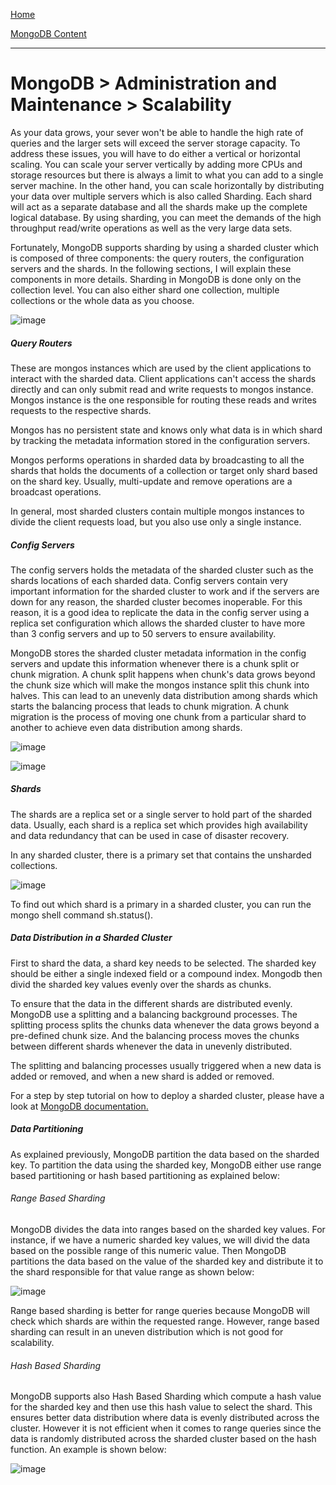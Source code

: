 [Home](../../index.md)

[MongoDB Content](../MongoDB.md)
___

# MongoDB > Administration and Maintenance > Scalability

As your data grows, your sever won't be able to handle the high rate of queries and the larger sets will exceed the server storage capacity. To address these issues, you will have to do either a vertical or horizontal scaling. You can scale your server vertically by adding more CPUs and storage resources but there is always a limit to what you can add to a single server machine. In the other hand, you can scale horizontally by distributing your data over multiple servers which is also called Sharding. Each shard will act as a separate database and all the shards make up the complete logical database. By using sharding, you can meet the demands of the high throughput read/write operations as well as the very large data sets.


Fortunately, MongoDB supports sharding by using a sharded cluster which is composed of three components: the query routers, the configuration servers and the shards. In the following sections, I will explain these components in more details. Sharding in MongoDB is done only on the collection level. You can also either shard one collection, multiple collections or the whole data as you choose.


![image](https://docs.mongodb.org/manual/_images/sharded-cluster.png)


##### Query Routers

These are mongos instances which are used by the client applications to interact with the sharded data. Client applications can't access the shards directly and can only submit read and write requests to mongos instance. Mongos instance is the one responsible for routing these reads and writes requests to the respective shards.  

Mongos has no persistent state and knows only what data is in which shard by tracking the metadata information stored in the configuration servers. 

Mongos performs operations in sharded data by broadcasting to all the shards that holds the documents of a collection or target only shard based on the shard key. Usually, multi-update and remove operations are a broadcast operations. 

In general, most sharded clusters contain multiple mongos instances to divide the client requests load, but you also use only a single instance.


##### Config Servers

The config servers holds the metadata of the sharded cluster such as the shards locations of each sharded data. Config servers contain very important information for the sharded cluster to work and if the servers are down for any reason, the sharded cluster becomes inoperable. For this reason, it is a good idea to replicate the data in the config server using a replica set configuration which allows the sharded cluster to have more than 3 config servers and up to 50 servers to ensure availability.

MongoDB stores the sharded cluster metadata information in the config servers and update this information whenever there is a chunk split or chunk migration. A chunk split happens when chunk's data grows beyond the chunk size which will make the mongos instance split this chunk into halves. This can lead to an unevenly data distribution among shards which starts the balancing process that leads to chunk migration. A chunk migration is the process of moving one chunk from a particular shard to another to achieve even data distribution among shards.

![image](https://docs.mongodb.org/manual/_images/sharding-splitting.png)


![image](https://docs.mongodb.org/manual/_images/sharding-migrating.png)



##### Shards


The shards are a replica set or a single server to hold part of the sharded data. Usually, each shard is a replica set which provides high availability and data redundancy that can be used in case of disaster recovery. 

In any sharded cluster, there is a primary set that contains the unsharded collections. 


![image](https://docs.mongodb.org/manual/_images/sharded-cluster-primary-shard.png) 


To find out which shard is a primary in a sharded cluster, you can run the mongo shell command sh.status().


##### Data Distribution in a Sharded Cluster

First to shard the data, a shard key needs to be selected. The sharded key should be either a single indexed field or a compound index. Mongodb then divid the sharded key values evenly over the shards as chunks.

To ensure that the data in the different shards are distributed evenly. MongoDB use a splitting and a balancing background processes. The splitting process splits the chunks data whenever the data grows beyond a pre-defined chunk size. And the balancing process moves the chunks between different shards whenever the data in unevenly distributed. 

The splitting and balancing processes usually triggered when a new data is added or removed, and when a new shard is added or removed. 


For a step by step tutorial on how to deploy a sharded cluster, please have a look at [MongoDB documentation.](https://docs.mongodb.org/manual/tutorial/deploy-shard-cluster/)



##### Data Partitioning

As explained previously, MongoDB partition the data based on the sharded key. To partition the data using the sharded key, MongoDB either use range based partitioning or hash based partitioning as explained below:


###### Range Based Sharding

MongoDB divides the data into ranges based on the sharded key values. For instance, if we have a numeric sharded key values, we will divid the data based on the possible range of this numeric value. Then MongoDB partitions the data based on the value of the sharded key  and distribute it to the shard responsible for that value range as shown below:


![image](https://docs.mongodb.org/manual/_images/sharding-range-based.png)


Range based sharding is better for range queries because MongoDB will check which shards are within the requested range. However, range based sharding can result in an uneven distribution which is not good for scalability. 


###### Hash Based Sharding

MongoDB supports also Hash Based Sharding which compute a hash value for the sharded key and then use this hash value to select the shard. This ensures better data distribution where data is evenly distributed across the cluster. However it is not efficient when it comes to range queries since the data is randomly distributed across the sharded cluster based on the hash function. An example is shown below:


![image](https://docs.mongodb.org/manual/_images/sharding-hash-based.png)







